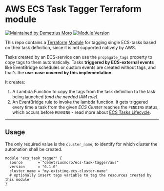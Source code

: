 # AWS ECS Task Tagger Terraform module

[![Maintained by Demetrius Moro](https://img.shields.io/badge/maintained%20by-demetriusmoro-blue)](https://github.com/demetriusmoro) [![Module Version](https://img.shields.io/github/v/tag/demetriusmoro/terraform-aws-ecs-task-tagger?label=version&sort=semver)](https://registry.terraform.io/modules/demetriusmoro/ecs-task-tagger/aws/latest)

This repo contains a [Terraform](https://terraform.io) [Module](https://www.terraform.io/docs/language/modules/index.html) for tagging single ECS-tasks based on their task definition, since it is not supported natively by AWS.

Tasks created by an ECS-service can use the `propagate_tags` property to copy tags to them automatically. Tasks **triggered by ECS-external events** like EventBridge schedules or custom events are created without tags, and that's the **use-case covered by this implementation**.

It creates:

1. A Lambda Function to copy the tags from the task definition to the task being launched *(and the needed IAM role)*.
1. An EventBridge rule to invoke the lambda function. It gets triggered every time a task from the given *ECS Cluster* reaches the `PENDING` status, which occurs before `RUNNING` - read more about [ECS Tasks Lifecycle](https://docs.aws.amazon.com/AmazonECS/latest/developerguide/task-lifecycle.html).

---

## Usage

The only required value is the `cluster_name`, to identify for which cluster the automation shall be created.

```hcl
module "ecs_task_tagger" {
  source       = "demetriusmoro/ecs-task-tagger/aws"
  version      = "0.1.0"
  cluster_name = "my-existing-ecs-cluster-name"
  # optionally insert tags variable to tag the resources created by this module
}
```

